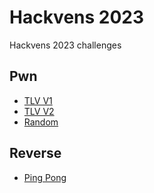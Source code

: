 # Hackvens 2023

Hackvens 2023 challenges

## Pwn

 - [TLV V1](/hackvens2023/tlv1)
 - [TLV V2](/hackvens2023/tlv2)
 - [Random](/hackvens2023/random)

 ## Reverse

  - [Ping Pong](/hackvens2023/pingpong)